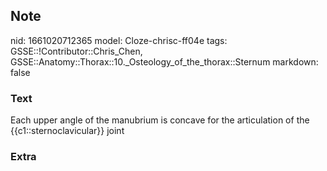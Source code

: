 ## Note
nid: 1661020712365
model: Cloze-chrisc-ff04e
tags: GSSE::!Contributor::Chris_Chen, GSSE::Anatomy::Thorax::10._Osteology_of_the_thorax::Sternum
markdown: false

### Text
<div class='toggle'>
  Each upper angle of the manubrium is concave for the articulation
  of the {{c1::sternoclavicular}} joint
</div>

### Extra

